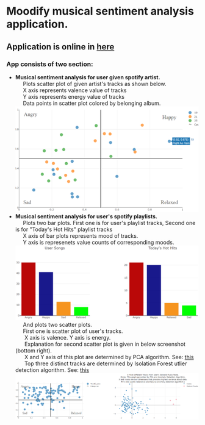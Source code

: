 # Moodify musical sentiment analysis application.
## Application is online in [here](https://moodify-musical-sentiment.herokuapp.com)
### App consists of two section:
* __Musical sentiment analysis for user given spotify artist.__<br/>
&nbsp;&nbsp;&nbsp;&nbsp;&nbsp;Plots scatter plot of given artist's tracks as shown below.<br/>
&nbsp;&nbsp;&nbsp;&nbsp;&nbsp;X axis represents valence value of tracks<br/>
&nbsp;&nbsp;&nbsp;&nbsp;&nbsp;Y axis represents energy value of tracks<br/>
&nbsp;&nbsp;&nbsp;&nbsp;&nbsp;Data points in scatter plot colored by belonging album.<br/>
![](screenshots/artist_tracks_plot.png)
* __Musical sentiment analysis for user's spotify playlists.__<br/>
&nbsp;&nbsp;&nbsp;&nbsp;&nbsp;Plots two bar plots. First one is for user's playlist tracks, Second one is for "Today's Hot Hits" playlist tracks <br/> 
&nbsp;&nbsp;&nbsp;&nbsp;&nbsp;X axis of bar plots represents mood of tracks.<br/>
&nbsp;&nbsp;&nbsp;&nbsp;&nbsp;Y axis is represenets value counts of corresponding moods.
![](screenshots/user_tracks_barplots.png)
&nbsp;&nbsp;&nbsp;&nbsp;&nbsp;And plots two scatter plots.<br/>
&nbsp;&nbsp;&nbsp;&nbsp;&nbsp;First one is scatter plot of user's tracks.<br/>
&nbsp;&nbsp;&nbsp;&nbsp;&nbsp; X axis is valence. Y axis is energy.<br/>
&nbsp;&nbsp;&nbsp;&nbsp;&nbsp; Explanation for second scatter plot is given in below screenshot (bottom right).<br/>
&nbsp;&nbsp;&nbsp;&nbsp;&nbsp; X and Y axis of this plot are determined by PCA algorithm. See: [this](https://github.com/badalnabizade/Moodify-Musical-Sentiment/blob/dd6785664717316d3ab5249f857ec9db01bf37dd/app.py#L676)<br/>
&nbsp;&nbsp;&nbsp;&nbsp;&nbsp; Top three distinct tracks are determined by Isolation Forest utlier detection algorithm. See: [this](https://github.com/badalnabizade/Moodify-Musical-Sentiment/blob/dd6785664717316d3ab5249f857ec9db01bf37dd/app.py#L688)
![](screenshots/user_tracks_scatterplots.png)
